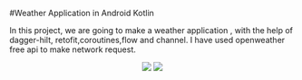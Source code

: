#Weather Application in Android Kotlin

In this project, we are going to make a weather application , with the help of dagger-hilt, retofit,coroutines,flow and channel. I have used openweather free api to make network request.

<p align="center">
<img src="app/src/main/res/drawable/one.png"/>
<img src="app/src/main/res/drawable/two.png"/>
</p>
